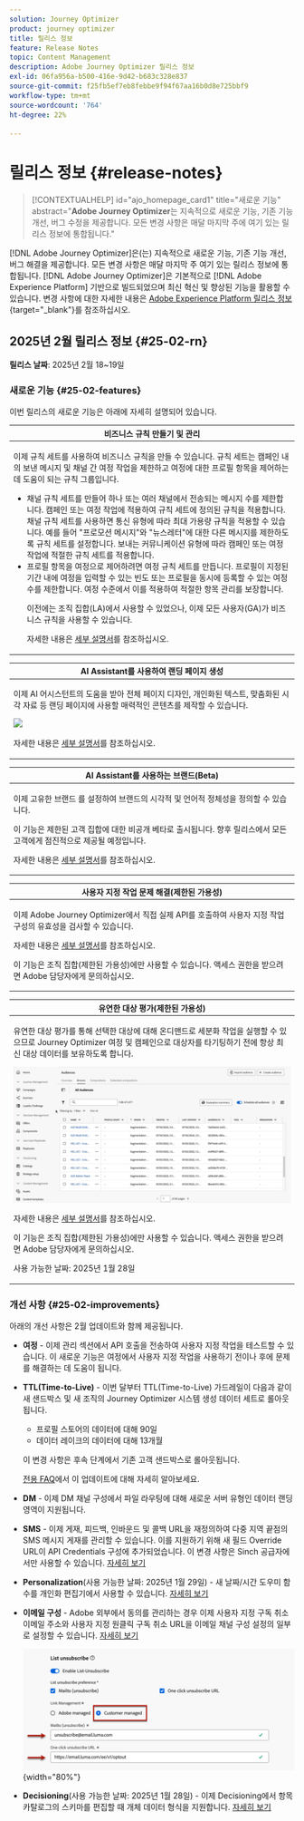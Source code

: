 ```yaml
---
solution: Journey Optimizer
product: journey optimizer
title: 릴리스 정보
feature: Release Notes
topic: Content Management
description: Adobe Journey Optimizer 릴리스 정보
exl-id: 06fa956a-b500-416e-9d42-b683c328e837
source-git-commit: f25fb5ef7eb8febbe9f94f67aa16b0d8e725bbf9
workflow-type: tm+mt
source-wordcount: '764'
ht-degree: 22%

---
```


# 릴리스 정보 {#release-notes}

>[!CONTEXTUALHELP]
>id="ajo_homepage_card1"
>title="새로운 기능"
>abstract="**Adobe Journey Optimizer**&#x200B;는 지속적으로 새로운 기능, 기존 기능 개선, 버그 수정을 제공합니다. 모든 변경 사항은 매달 마지막 주에 여기 있는 릴리스 정보에 통합됩니다."

[!DNL Adobe Journey Optimizer]은(는) 지속적으로 새로운 기능, 기존 기능 개선, 버그 해결을 제공합니다. 모든 변경 사항은 매달 마지막 주 여기 있는 릴리스 정보에 통합됩니다. [!DNL Adobe Journey Optimizer]은 기본적으로 [!DNL Adobe Experience Platform] 기반으로 빌드되었으며 최신 혁신 및 향상된 기능을 활용할 수 있습니다. 변경 사항에 대한 자세한 내용은 [Adobe Experience Platform 릴리스 정보](https://experienceleague.adobe.com/docs/experience-platform/release-notes/latest.html){target="_blank"}를 참조하십시오.

## 2025년 2월 릴리스 정보 {#25-02-rn}

<!--
**Early release notes below are subject to change without prior notice until the release availability date**. Links, screens and updated documentation are published at the release date.-->

**릴리스 날짜**: 2025년 2월 18~19일


### 새로운 기능 {#25-02-features}

이번 릴리스의 새로운 기능은 아래에 자세히 설명되어 있습니다.

<table>
<thead>
<tr>
<th><strong>비즈니스 규칙 만들기 및 관리</strong><br/></th>
</tr>
</thead>
<tbody>
<tr>
<td>
<p>이제 규칙 세트를 사용하여 비즈니스 규칙을 만들 수 있습니다. 규칙 세트는 캠페인 내의 보낸 메시지 및 채널 간 여정 작업을 제한하고 여정에 대한 프로필 항목을 제어하는 데 도움이 되는 규칙 그룹입니다.<p>
<p><ul><li>채널 규칙 세트를 만들어 하나 또는 여러 채널에서 전송되는 메시지 수를 제한합니다. 캠페인 또는 여정 작업에 적용하여 규칙 세트에 정의된 규칙을 적용합니다. 채널 규칙 세트를 사용하면 통신 유형에 따라 최대 가용량 규칙을 적용할 수 있습니다. 예를 들어 "프로모션 메시지"와 "뉴스레터"에 대한 다른 메시지를 제한하도록 규칙 세트를 설정합니다. 보내는 커뮤니케이션 유형에 따라 캠페인 또는 여정 작업에 적절한 규칙 세트를 적용합니다.</li>
<li> 프로필 항목을 여정으로 제어하려면 여정 규칙 세트를 만듭니다. 프로필이 지정된 기간 내에 여정을 입력할 수 있는 빈도 또는 프로필을 동시에 등록할 수 있는 여정 수를 제한합니다. 여정 수준에서 이를 적용하여 적절한 항목 관리를 보장합니다.</li></p>
<p>이전에는 조직 집합(LA)에서 사용할 수 있었으나, 이제 모든 사용자(GA)가 비즈니스 규칙을 사용할 수 있습니다.</p>
<p>자세한 내용은 <a href="../configuration/rule-sets.md">세부 설명서</a>를 참조하십시오.</p>
</td>
</tr>
</tbody>
</table>

<table>
<thead>
<tr>
<th><strong>AI Assistant를 사용하여 랜딩 페이지 생성</strong><br/></th>
</tr>
</thead>
<tbody>
<tr>
<td>
<p>이제 AI 어시스턴트의 도움을 받아 전체 페이지 디자인, 개인화된 텍스트, 맞춤화된 시각 자료 등 랜딩 페이지에 사용할 매력적인 콘텐츠를 제작할 수 있습니다.</p>
<img src="assets/do-not-localize/ai-lp.gif">
<p>자세한 내용은 <a href="../content-management/generative-lp.md">세부 설명서</a>를 참조하십시오.</p>
</td>
</tr>
</tbody>
</table>


<table>
<thead>
<tr>
<th><strong>AI Assistant를 사용하는 브랜드(Beta)</strong><br/></th>
</tr>
</thead>
<tbody>
<tr>
<td>
<p>이제 고유한 브랜드 를 설정하여 브랜드의 시각적 및 언어적 정체성을 정의할 수 있습니다. </p>
<p>이 기능은 제한된 고객 집합에 대한 비공개 베타로 출시됩니다. 향후 릴리스에서 모든 고객에게 점진적으로 제공될 예정입니다.</p>
<p>자세한 내용은 <a href="../content-management/brands.md">세부 설명서</a>를 참조하십시오.</p>
</td>
</tr>
</tbody>
</table>

<table>
<thead>
<tr>
<th><strong>사용자 지정 작업 문제 해결(제한된 가용성)</strong><br/></th>
</tr>
</thead>
<tbody>
<tr>
<td>
<p>이제 Adobe Journey Optimizer에서 직접 실제 API를 호출하여 사용자 지정 작업 구성의 유효성을 검사할 수 있습니다. </p>
<p>자세한 내용은 <a href="../action/troubleshoot-custom-action.md">세부 설명서</a>를 참조하십시오.</p>
<p> 이 기능은 조직 집합(제한된 가용성)에만 사용할 수 있습니다. 액세스 권한을 받으려면 Adobe 담당자에게 문의하십시오.</p>
</td>
</tr>
</tbody>
</table>

<table>
<thead>
<tr>
<th><strong>유연한 대상 평가(제한된 가용성)</strong><br/></th>
</tr>
</thead>
<tbody>
<tr>
<td>
<p>유연한 대상 평가를 통해 선택한 대상에 대해 온디맨드로 세분화 작업을 실행할 수 있으므로 Journey Optimizer 여정 및 캠페인으로 대상자를 타기팅하기 전에 항상 최신 대상 데이터를 보유하도록 합니다.</p>
<img src="assets/do-not-localize/flexible-audience.gif">
<p>자세한 내용은 <a href="../audience/creating-a-segment-definition.md#flexible">세부 설명서</a>를 참조하십시오.</p>
<p>이 기능은 조직 집합(제한된 가용성)에만 사용할 수 있습니다. 액세스 권한을 받으려면 Adobe 담당자에게 문의하십시오.</p>
<p>사용 가능한 날짜: 2025년 1월 28일</p>
</tr>
</tbody>
</table>
</table>


### 개선 사항 {#25-02-improvements}

아래의 개선 사항은 2월 업데이트와 함께 제공됩니다.

* **여정** - 이제 관리 섹션에서 API 호출을 전송하여 사용자 지정 작업을 테스트할 수 있습니다. 이 새로운 기능은 여정에서 사용자 지정 작업을 사용하기 전이나 후에 문제를 해결하는 데 도움이 됩니다.

* **TTL(Time-to-Live)** - 이번 달부터 TTL(Time-to-Live) 가드레일이 다음과 같이 새 샌드박스 및 새 조직의 Journey Optimizer 시스템 생성 데이터 세트로 롤아웃됩니다.

   * 프로필 스토어의 데이터에 대해 90일
   * 데이터 레이크의 데이터에 대해 13개월

  이 변경 사항은 후속 단계에서 기존 고객 샌드박스로 롤아웃됩니다.

  [전용 FAQ](../data/datasets-ttl.md#frequently-asked-questions)에서 이 업데이트에 대해 자세히 알아보세요.

<!--* **Playbooks** - You can now create and publish your own Use Case Playbooks in Journey Optimizer.-->

* **DM** - 이제 DM 채널 구성에서 파일 라우팅에 대해 새로운 서버 유형인 데이터 랜딩 영역이 지원됩니다.

* **SMS** - 이제 게재, 피드백, 인바운드 및 콜백 URL을 재정의하여 다중 지역 끝점의 SMS 메시지 게재를 관리할 수 있습니다. 이를 지원하기 위해 새 필드 Override URL이 API Credentials 구성에 추가되었습니다. 이 변경 사항은 Sinch 공급자에서만 사용할 수 있습니다. [자세히 보기](../sms/sms-configuration-sinch.md)

* **Personalization**(사용 가능한 날짜: 2025년 1월 29일) - 새 날짜/시간 도우미 함수를 개인화 편집기에서 사용할 수 있습니다. [자세히 보기](../personalization/functions/dates.md)


<!--
* The personalization editor has been enhanced with new capabilities such as Auto-complete, Search, and filtering options. You can also show or hide deprecated attributes.-->


* **이메일 구성** - Adobe 외부에서 동의를 관리하는 경우 이제 사용자 지정 구독 취소 이메일 주소와 사용자 지정 원클릭 구독 취소 URL을 이메일 채널 구성 설정의 일부로 설정할 수 있습니다. [자세히 보기](../email/list-unsubscribe.md#custom-managed)

  ![](../email/assets/surface-list-unsubscribe-custom.png){width="80%"}

* **Decisioning**(사용 가능한 날짜: 2025년 1월 28일) - 이제 Decisioning에서 항목 카탈로그의 스키마를 편집할 때 개체 데이터 형식을 지원합니다. [자세히 보기](../experience-decisioning/catalogs.md)


